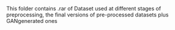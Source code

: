 This folder contains .rar of Dataset used at different stages of preprocessing, the final versions of pre-processed datasets plus GANgenerated ones
